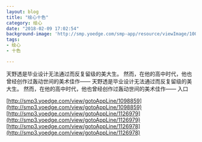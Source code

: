 ```yaml
---
layout: blog
title: "绘心十色"
category: 绘心
date: "2018-02-09 17:02:54"
background-image: 'http://smp.yoedge.com/smp-app/resource/viewImage/1001573appline.png'
tags:
- 绘心
- 十色

---
```

天野透是毕业设计无法通过而反复留级的美大生。 然而，在他的高中时代，他也曾经创作过轰动世间的美术佳作——
天野透是毕业设计无法通过而反复留级的美大生。 然而，在他的高中时代，他也曾经创作过轰动世间的美术佳作——
入口

[http://smp3.yoedge.com/view/gotoAppLine/1098859](http://smp3.yoedge.com/view/gotoAppLine/1098859)
[http://smp3.yoedge.com/view/gotoAppLine/1126979](http://smp3.yoedge.com/view/gotoAppLine/1126979)
[http://smp3.yoedge.com/view/gotoAppLine/1126978](http://smp3.yoedge.com/view/gotoAppLine/1126978)

        
